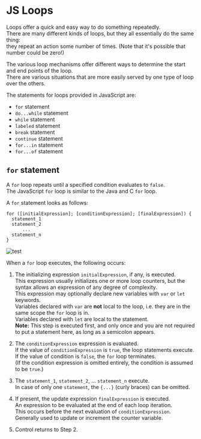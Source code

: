 # JS Loops

Loops offer a quick and easy way to do something repeatedly.  
There are many different kinds of loops, but they all essentially do the same thing:  
they repeat an action some number of times. (Note that it's possible that number could be zero!)

The various loop mechanisms offer different ways to determine the start and end points of the loop.  
There are various situations that are more easily served by one type of loop over the others.  

The statements for loops provided in JavaScript are:  
- `for` statement
- `do...while` statement
- `while` statement
- `labeled` statement
- `break` statement
- `continue` statement
- `for...in` statement
- `for...of` statement

## `for` statement
A `for` loop repeats until a specified condition evaluates to `false`.  
The JavaScript `for` loop is similar to the Java and C `for` loop.

A `for` statement looks as follows:
```
for ([initialExpression]; [conditionExpression]; [finalExpression]) {
  statement_1
  statement_2
      ...
  statement_n
}
```
![test](https://upload.wikimedia.org/wikipedia/commons/0/06/For-loop-diagram.png)  

When a `for` loop executes, the following occurs:
1. The initializing expression `initialExpression`, if any, is executed.  
   This expression usually initializes one or more loop counters, but the syntax allows an expression of any degree of complexity.  
   This expression may optionally declare new variables with `var` or `let` keywords.  
   Variables declared with `var` are **not** local to the loop, i.e. they are in the same scope the `for` loop is in.  
   Variables declared with `let` are local to the statement.  
   **Note:** This step is executed first, and only once and you are not required to put a statement here, as long as a semicolon appears.  
   
2. The `conditionExpression` expression is evaluated.  
   If the value of `conditionExpression` is `true`, the loop statements execute.  
   If the value of condition is `false`, the `for` loop terminates.  
   (If the condition expression is omitted entirely, the condition is assumed to be `true`.)
3. The `statement_1`, `statement_2`, ... `statement_n` execute.  
   In case of only one `statement`, the `{...}` (curly braces) can be omitted.
4. If present, the update expression `finalExpression` is executed.  
   An expression to be evaluated at the end of each loop iteration.  
   This occurs before the next evaluation of `conditionExpression`.  
   Generally used to update or increment the counter variable.
5. Control returns to Step 2.

   
